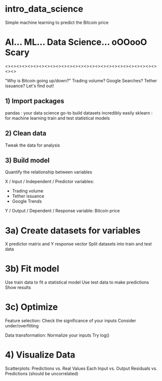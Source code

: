 # intro_data_science
Simple machine learning to predict the Bitcoin price

# AI... ML... Data Science... oOOooO Scary

<><><><><><><><><><><><><><><><><><><><><><><><><><><><><>

"Why is Bitcoin going up/down?"
Trading volume? Google Searches? Tether issuance?
Let's find out!



## 1) Import packages

pandas : your data science go-to
build datasets incredibly easily
sklearn : for machine learning
train and test statistical models


## 2) Clean data

Tweak the data for analysis


## 3) Build model

Quantify the relationship between variables

X / Input / Independent / Predictor variables:
* Trading volume
* Tether issuance
* Google Trends

Y / Output / Dependent / Response variable:
Bitcoin price

# 3a) Create datasets for variables
X predictor matrix and Y response vector
Split datasets into train and test data

# 3b) Fit model
Use train data to fit a statistical model
Use test data to make predictions
Show results


# 3c) Optimize
Feature selection:
Check the significance of your inputs
Consider under/overfitting

Data transformation:
Normalize your inputs
Try log()


# 4) Visualize Data

Scatterplots:
Predictions vs. Real Values
Each Input vs. Output
Residuals vs. Predictions (should be uncorrelated)
